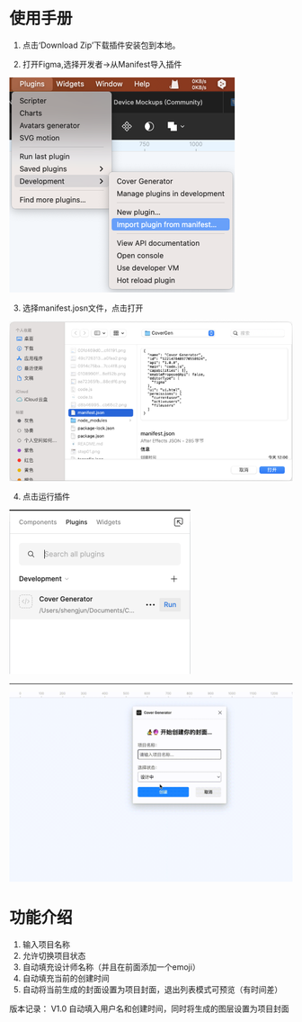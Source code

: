 # 使用手册

1. 点击‘Download Zip’下载插件安装包到本地。


2. 打开Figma,选择开发者->从Manifest导入插件

![步骤一](step01.png)

3. 选择manifest.josn文件，点击打开

![步骤二](step02.png)

4. 点击运行插件

![步骤三](step03.png)

----

![插件教程](GenCover.gif)

# 功能介绍
1.  输入项目名称
2.  允许切换项目状态
3.  自动填充设计师名称（并且在前面添加一个emoji）
4.  自动填充当前的创建时间
5.  自动将当前生成的封面设置为项目封面，退出列表模式可预览（有时间差）


版本记录：
V1.0 自动填入用户名和创建时间，同时将生成的图层设置为项目封面

